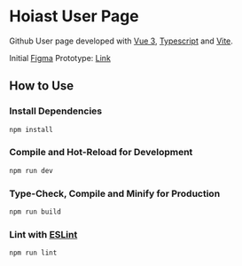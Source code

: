# Hoiast User Page

Github User page developed with [Vue 3](https://vuejs.org), [Typescript](https://www.typescriptlang.org) and [Vite](https://vitejs.dev).

Initial [Figma](https://www.figma.com) Prototype: [Link](https://www.figma.com/file/ZzQUbUHtIWszvGoS6xLosL/Personal-Website?node-id=0%3A1)

## How to Use

### Install Dependencies

```sh
npm install
```

### Compile and Hot-Reload for Development

```sh
npm run dev
```

### Type-Check, Compile and Minify for Production

```sh
npm run build
```

<!-- ### Run Unit Tests with [Vitest](https://vitest.dev)

```sh
npm run test:unit
```

### Run End-to-End Tests with [Cypress](https://www.cypress.io)

```sh
npm run build
npm run test:e2e # or `npm run test:e2e:ci` for headless testing
``` -->

### Lint with [ESLint](https://eslint.org)

```sh
npm run lint
```
